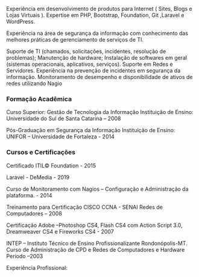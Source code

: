 Experiência em desenvolvimento de produtos para Internet ( Sites, Blogs e Lojas Virtuais ). 
Expertise em PHP, Bootstrap, Foundation, Git ,Laravel e WordPress.

Experiência na área de segurança da informação com conhecimento das melhores práticas de gerenciamento de serviços de TI.

Suporte de TI (chamados, solicitações, incidentes, resolução de problemas); Manutenção de hardware; Instalação de softwares em geral (sistemas operacionais, aplicativos, serviços). Suporte em Redes e Servidores. Experiência na prevenção de incidentes em segurança da informação. Monitoramento de desempenho e disponibilidade de ativos de redes utilizando Nagio


### Formação Acadêmica

Curso Superior: Gestão de Tecnologia da Informação 
Instituição de Ensino: Universidade do Sul de Santa Catarina – 2008

Pós-Graduação em Segurança da Informação
Instituição de Ensino: UNIFOR – Universidade de Fortaleza - 2014

### Cursos e Certificações

Certificado ITIL© Foundation - 2015

Laravel - DeMedia - 2019

Curso de Monitoramento com Nagios – Configuração e Administração da plataforma. - 2014

Treinamento para Certificação CISCO CCNA - SENAI
Redes de Computadores – 2008

Certificação Adobe –Photoshop CS4,  Flash CS4 com Action Script 3.0, Dreamweaver CS4 e Fireworks CS4 - 2007


INTEP – Instituto Técnico de Ensino Profissionalizante Rondonópolis-MT. 
Curso de Administração de CPD e Redes de Computadores e Hardware
Período –2003

Experiência Profissional:

